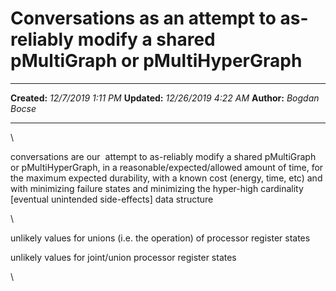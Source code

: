 Conversations as an attempt to as-reliably modify a shared pMultiGraph or pMultiHyperGraph
==========================================================================================

  -------------- ----------------------
  **Created:**   *12/7/2019 1:11 PM*
  **Updated:**   *12/26/2019 4:22 AM*
  **Author:**    *Bogdan Bocse*
  -------------- ----------------------

\

conversations are our  attempt to as-reliably modify a shared
pMultiGraph or pMultiHyperGraph, in a reasonable/expected/allowed amount
of time, for the maximum expected durability, with a known cost (energy,
time, etc) and with minimizing failure states and minimizing the
hyper-high cardinality \[eventual unintended side-effects\] data
structure

\

unlikely values for unions (i.e. the operation) of processor register
states

unlikely values for joint/union processor register states

\

 
